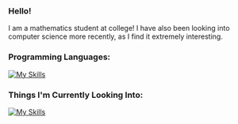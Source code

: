 ### Hello!

I am a mathematics student at college! I have also been looking into computer science more recently, as I find it extremely
interesting. 

### Programming Languages:
[![My Skills](https://skillicons.dev/icons?i=py,latex,c)](https://skillicons.dev)

### Things I'm Currently Looking Into:
[![My Skills](https://skillicons.dev/icons?i=html,css,rust,r)](https://skillicons.dev)

